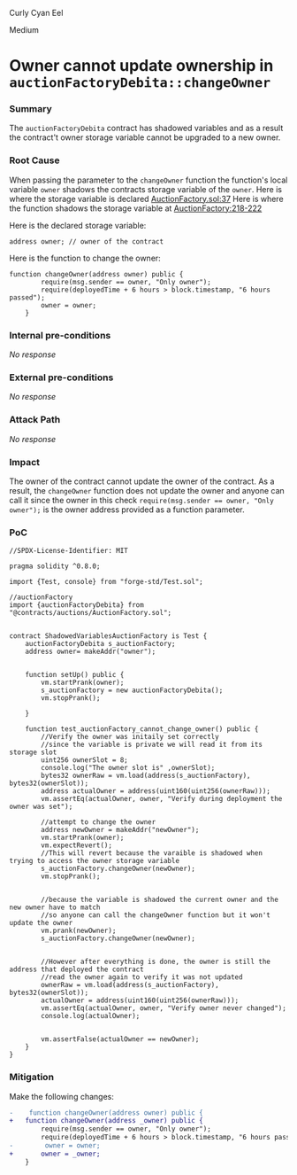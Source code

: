 Curly Cyan Eel

Medium

# Owner cannot update ownership in `auctionFactoryDebita::changeOwner`

### Summary

The `auctionFactoryDebita` contract has shadowed variables and as a result the contract't owner storage variable cannot be upgraded to a new owner.


### Root Cause

When passing the parameter to the `changeOwner` function the function's local variable `owner` shadows the contracts storage variable of the `owner`.
 Here is where the storage variable is declared [AuctionFactory.sol:37](https://github.com/sherlock-audit/2024-11-debita-finance-v3/blob/main/Debita-V3-Contracts/contracts/auctions/AuctionFactory.sol#L37)
Here is where the function shadows the storage variable at [AuctionFactory:218-222](https://github.com/sherlock-audit/2024-11-debita-finance-v3/blob/main/Debita-V3-Contracts/contracts/auctions/AuctionFactory.sol#L218-L222)

Here is the declared storage variable:
```solidity
address owner; // owner of the contract
```
Here is the function to change the owner:
```solidity
function changeOwner(address owner) public {
        require(msg.sender == owner, "Only owner");
        require(deployedTime + 6 hours > block.timestamp, "6 hours passed");
        owner = owner; 
    }
```

### Internal pre-conditions

_No response_

### External pre-conditions

_No response_

### Attack Path

_No response_

### Impact

The owner of the contract cannot update the owner of the contract. As a result, the `changeOwner` function does not update the owner and anyone can call it since the  owner in this check `require(msg.sender == owner, "Only owner");`  is the owner address provided as a function parameter.

### PoC
```solidity
//SPDX-License-Identifier: MIT

pragma solidity ^0.8.0;

import {Test, console} from "forge-std/Test.sol";

//auctionFactory
import {auctionFactoryDebita} from "@contracts/auctions/AuctionFactory.sol";


contract ShadowedVariablesAuctionFactory is Test {
    auctionFactoryDebita s_auctionFactory;
    address owner= makeAddr("owner");


    function setUp() public {
        vm.startPrank(owner);
        s_auctionFactory = new auctionFactoryDebita();
        vm.stopPrank();

    }

    function test_auctionFactory_cannot_change_owner() public {
        //Verify the owner was initaily set correctly
        //since the variable is private we will read it from its storage slot
        uint256 ownerSlot = 8;
        console.log("The owner slot is" ,ownerSlot);
        bytes32 ownerRaw = vm.load(address(s_auctionFactory), bytes32(ownerSlot));
        address actualOwner = address(uint160(uint256(ownerRaw)));
        vm.assertEq(actualOwner, owner, "Verify during deployment the owner was set");

        //attempt to change the owner
        address newOwner = makeAddr("newOwner");
        vm.startPrank(owner);
        vm.expectRevert();
        //This will revert because the varaible is shadowed when trying to access the owner storage variable
        s_auctionFactory.changeOwner(newOwner);
        vm.stopPrank();


        //because the variable is shadowed the current owner and the new owner have to match
        //so anyone can call the changeOwner function but it won't update the owner
        vm.prank(newOwner);
        s_auctionFactory.changeOwner(newOwner);
      

        //However after everything is done, the owner is still the address that deployed the contract
        //read the owner again to verify it was not updated
        ownerRaw = vm.load(address(s_auctionFactory), bytes32(ownerSlot));
        actualOwner = address(uint160(uint256(ownerRaw)));
        vm.assertEq(actualOwner, owner, "Verify owner never changed");
        console.log(actualOwner);


        vm.assertFalse(actualOwner == newOwner);
    }
}
```
### Mitigation

Make the following changes:
```diff
-    function changeOwner(address owner) public {
+   function changeOwner(address _owner) public {
        require(msg.sender == owner, "Only owner");
        require(deployedTime + 6 hours > block.timestamp, "6 hours passed");
-        owner = owner; 
+       owner = _owner; 
    }
```